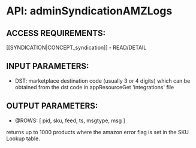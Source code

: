 # API: adminSyndicationAMZLogs


## ACCESS REQUIREMENTS: ##
[[SYNDICATION|CONCEPT_syndication]] - READ/DETAIL


## INPUT PARAMETERS: ##
  * DST: marketplace destination code (usually 3 or 4 digits) which can be obtained from the dst code in appResourceGet 'integrations' file

## OUTPUT PARAMETERS: ##
  * @ROWS: 
	[ pid, sku, feed, ts, msgtype, msg ]


returns up to 1000 products where the amazon error flag is set in the SKU Lookup table.

